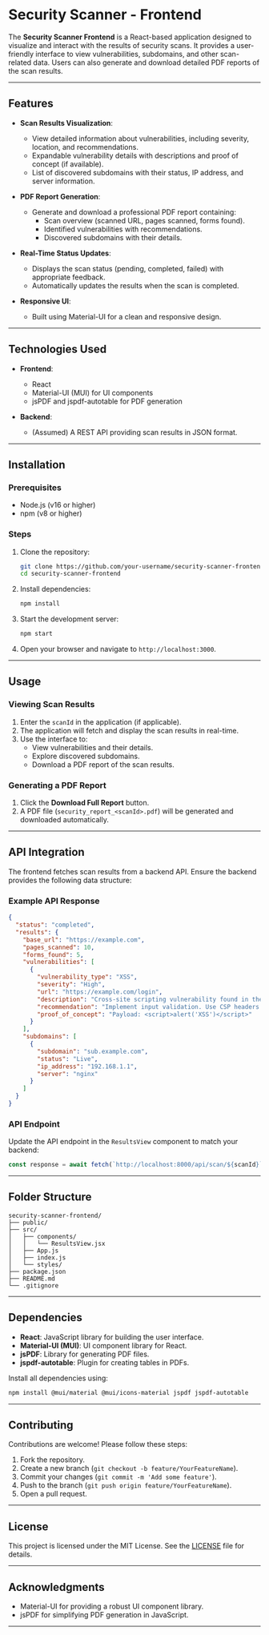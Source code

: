 # Security Scanner - Frontend

The **Security Scanner Frontend** is a React-based application designed to visualize and interact with the results of security scans. It provides a user-friendly interface to view vulnerabilities, subdomains, and other scan-related data. Users can also generate and download detailed PDF reports of the scan results.

---

## Features

- **Scan Results Visualization**:
  - View detailed information about vulnerabilities, including severity, location, and recommendations.
  - Expandable vulnerability details with descriptions and proof of concept (if available).
  - List of discovered subdomains with their status, IP address, and server information.

- **PDF Report Generation**:
  - Generate and download a professional PDF report containing:
    - Scan overview (scanned URL, pages scanned, forms found).
    - Identified vulnerabilities with recommendations.
    - Discovered subdomains with their details.

- **Real-Time Status Updates**:
  - Displays the scan status (pending, completed, failed) with appropriate feedback.
  - Automatically updates the results when the scan is completed.

- **Responsive UI**:
  - Built using Material-UI for a clean and responsive design.

---

## Technologies Used

- **Frontend**:
  - React
  - Material-UI (MUI) for UI components
  - jsPDF and jspdf-autotable for PDF generation

- **Backend**:
  - (Assumed) A REST API providing scan results in JSON format.

---

## Installation

### Prerequisites

- Node.js (v16 or higher)
- npm (v8 or higher)

### Steps

1. Clone the repository:
   ```bash
   git clone https://github.com/your-username/security-scanner-frontend.git
   cd security-scanner-frontend
   ```

2. Install dependencies:
   ```bash
   npm install
   ```

3. Start the development server:
   ```bash
   npm start
   ```

4. Open your browser and navigate to `http://localhost:3000`.

---

## Usage

### Viewing Scan Results

1. Enter the `scanId` in the application (if applicable).
2. The application will fetch and display the scan results in real-time.
3. Use the interface to:
   - View vulnerabilities and their details.
   - Explore discovered subdomains.
   - Download a PDF report of the scan results.

### Generating a PDF Report

1. Click the **Download Full Report** button.
2. A PDF file (`security_report_<scanId>.pdf`) will be generated and downloaded automatically.

---

## API Integration

The frontend fetches scan results from a backend API. Ensure the backend provides the following data structure:

### Example API Response

```json
{
  "status": "completed",
  "results": {
    "base_url": "https://example.com",
    "pages_scanned": 10,
    "forms_found": 5,
    "vulnerabilities": [
      {
        "vulnerability_type": "XSS",
        "severity": "High",
        "url": "https://example.com/login",
        "description": "Cross-site scripting vulnerability found in the login form.",
        "recommendation": "Implement input validation. Use CSP headers.",
        "proof_of_concept": "Payload: <script>alert('XSS')</script>"
      }
    ],
    "subdomains": [
      {
        "subdomain": "sub.example.com",
        "status": "Live",
        "ip_address": "192.168.1.1",
        "server": "nginx"
      }
    ]
  }
}
```

### API Endpoint

Update the API endpoint in the `ResultsView` component to match your backend:

```javascript
const response = await fetch(`http://localhost:8000/api/scan/${scanId}`);
```

---

## Folder Structure

```
security-scanner-frontend/
├── public/
├── src/
│   ├── components/
│   │   └── ResultsView.jsx
│   ├── App.js
│   ├── index.js
│   └── styles/
├── package.json
├── README.md
└── .gitignore
```

---

## Dependencies

- **React**: JavaScript library for building the user interface.
- **Material-UI (MUI)**: UI component library for React.
- **jsPDF**: Library for generating PDF files.
- **jspdf-autotable**: Plugin for creating tables in PDFs.

Install all dependencies using:
```bash
npm install @mui/material @mui/icons-material jspdf jspdf-autotable
```

---

## Contributing

Contributions are welcome! Please follow these steps:

1. Fork the repository.
2. Create a new branch (`git checkout -b feature/YourFeatureName`).
3. Commit your changes (`git commit -m 'Add some feature'`).
4. Push to the branch (`git push origin feature/YourFeatureName`).
5. Open a pull request.

---

## License

This project is licensed under the MIT License. See the [LICENSE](LICENSE) file for details.

---

## Acknowledgments

- Material-UI for providing a robust UI component library.
- jsPDF for simplifying PDF generation in JavaScript.

---
